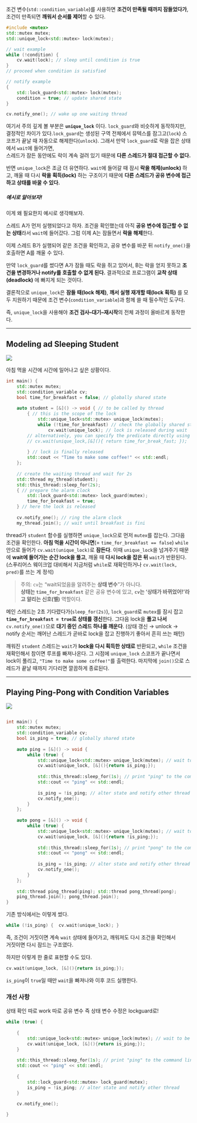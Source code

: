 
조건 변수(`std::condition_variable`)를 사용하면 **조건이 만족될 때까지 잠들었다가**, 조건이 만족되면 **깨워서 순서를 제어**할 수 있다.

```c++
#include <mutex>
std::mutex mutex;
std::unique_lock<std::mutex> lock(mutex);

// wait example
while (!condition) {
	cv.wait(lock); // sleep until condition is true
}
// proceed when condition is satisfied

// notify example
{
	std::lock_guard<std::mutex> lock(mutex);
	condition = true; // update shared state
}

cv.notify_one(); // wake up one waiting thread
```

여기서 주의 깊게 볼 부분은 **`unique_lock`** 이다. `lock_guard`와 비슷하게 동작하지만, 결정적인 차이가 있다.`lock_guard`는 생성된 구역 전체에서 뮤텍스를 잠그고(`lock`) 스코프가 끝날 때 자동으로 해제한다(`unlock`). 그래서 만약 `lock_guard`로 락을 잡은 상태에서 `wait`에 들어가면,  
스레드가 잠든 동안에도 락이 계속 걸려 있기 때문에 **다른 스레드가 절대 접근할 수 없다.**

반면 `unique_lock`은 조금 더 유연하다. `wait`에 들어갈 때 잠시 **락을 해제(unlock)** 하고, 깨울 때 다시 **락을 획득(lock)** 하는 구조이기 때문에 **다른 스레드가 공유 변수에 접근하고 상태를 바꿀 수 있다.**

##### 예시로 알아보자!

이게 왜 필요한지 예시로 생각해보자.

스레드 A가 먼저 실행되었다고 하자. 조건을 확인했는데 아직 **공유 변수에 접근할 수 없는 상태**라서 `wait`에 들어갔다. 그럼 이제 A는 잠들면서 **락을 해제**한다.  

이제 스레드 B가 실행되어 같은 조건을 확인하고, 공유 변수를 바꾼 뒤 `notify_one()`을 호출하면 A를 깨울 수 있다.

만약 `lock_guard`를 썼다면 A가 잠들 때도 락을 쥐고 있어서, B는 락을 얻지 못하고 **조건을 변경하거나 notify를 호출할 수 없게 된다.** 결과적으로 프로그램이 **교착 상태(deadlock)** 에 빠지게 되는 것이다.

결론적으로 `unique_lock`은 **잠들 때(lock 해제)**, **깨서 실행 재개할 때(lock 획득)** 를 모두 지원하기 때문에 조건 변수(`condition_variable`)과 함께 쓸 때 필수적인 도구다.

즉, `unique_lock`을 사용해야 **조건 검사–대기–재시작**의 전체 과정이 올바르게 동작한다.

---
## Modeling ad Sleeping Student

![](Pasted%20image%2020251017164444.png)

아침 먹을 시간에 시간에 일어나고 싶은 상황이다.

```c++
int main() {
	std::mutex mutex;
	std::condition_variable cv;
	bool time_for_breakfast = false; // globally shared state
	
	auto student = [&]() -> void { // to be called by thread
		{ // this is the scope of the lock
			std::unique_lock<std::mutex> unique_lock(mutex);
			while (!time_for_breakfast) // check the globally shared state
				cv.wait(unique_lock); // lock is released during wait
		// alternatively, you can specify the predicate directly using a closure
		// cv.wait(unique_lock,[&](){ return time_for_break_fast; });
		
		} // lock is finally released
		std::cout << "Time to make some coffee!" << std::endl;
	};
	
	// create the waiting thread and wait for 2s
	std::thread my_thread(student);
	std::this_thread::sleep_for(2s);
	{ // prepare the alarm clock
		std::lock_guard<std::mutex> lock_guard(mutex);
		time_for_breakfast = true;
	} // here the lock is released
	
	cv.notify_one(); // ring the alarm clock
	my_thread.join(); // wait until breakfast is fini
```

thread가 `student` 함수를 실행하면 `unique_lock`으로 먼저 `mutex`를 잡는다. 그다음 조건을 확인한다. **아침 먹을 시간이 아니면**(= `time_for_breakfast == false`) `while` 안으로 들어가 `cv.wait(unique_lock)`로 **잠든다**. 이때 `unique_lock`을 넘겨주기 때문에 **wait에 들어가는 순간 lock을 풀고**, 깨울 때 **다시 lock을 잡은 뒤** `wait`가 반환된다. (스푸리어스 웨이크업 대비해서 지금처럼 `while`로 재확인하거나 `cv.wait(lock, pred)`를 쓰는 게 정석)

> 주의: `cv`는 “wait되었음을 알려주는 **상태 변수**”가 아니다.  
> **상태는 `time_for_breakfast`** 같은 공유 변수에 있고, **`cv`는 ‘상태가 바뀌었어!’라고 알리는 신호(벨)** 역할이다.

메인 스레드는 2초 기다렸다가(`sleep_for(2s)`), `lock_guard`로 `mutex`를 잠시 잡고 **`time_for_breakfast = true`로 상태를 갱신**한다. 그다음 lock을 **풀고 나서** `cv.notify_one()`으로 **대기 중인 스레드 하나를 깨운다**. (상태 갱신 → unlock → notify 순서는 깨어난 스레드가 곧바로 lock을 잡고 진행하기 좋아서 흔히 쓰는 패턴)

깨워진 `student` 스레드는 `wait`가 **lock을 다시 획득한 상태로** 반환되고, `while` 조건을 재확인해서 참이면 루프를 빠져나온다. 그 시점에 `unique_lock` 스코프가 끝나면서 lock이 풀리고, `"Time to make some coffee!"`를 출력한다. 마지막에 `join()`으로 스레드가 끝날 때까지 기다리면 깔끔하게 종료된다.


---
## Playing Ping-Pong with Condition Variables

![](Pasted%20image%2020251017164750.png)

```c++

int main() {
	std::mutex mutex;
	std::condition_variable cv;
	bool is_ping = true; // globally shared state
	
	auto ping = [&]() -> void {
		while (true) {
			std::unique_lock<std::mutex> unique_lock(mutex); // wait to be signaled
			cv.wait(unique_lock, [&](){return is_ping;});
			
			std::this_thread::sleep_for(1s); // print "ping" to the command line
			std::cout << "ping" << std::endl;
			
			is_ping = !is_ping; // alter state and notify other thread
			cv.notify_one();
		}
	};
	
	auto pong = [&]() -> void {
		while (true) {
			std::unique_lock<std::mutex> unique_lock(mutex); // wait to be signaled
			cv.wait(unique_lock, [&](){return !is_ping;});
			
			std::this_thread::sleep_for(1s); // print "pong" to the command line
			std::cout << "pong" << std::endl;
			
			is_ping = !is_ping; // alter state and notify other thread
			cv.notify_one();
		}
	};
	
	std::thread ping_thread(ping); std::thread pong_thread(pong);
	ping_thread.join(); pong_thread.join();
}
```

기존 방식에서는 이렇게 썼다.

```c++
while (!is_ping) { 	cv.wait(unique_lock); }
```

즉, 조건이 거짓이면 계속 `wait` 상태에 들어가고, 깨워져도 다시 조건을 확인해서  
거짓이면 다시 잠드는 구조였다.

하지만 이렇게 한 줄로 표현할 수도 있다.

```c++
cv.wait(unique_lock, [&](){return is_ping;});
```

`is_ping`이 `true`일 때만  `wait`을 빠져나와 이후 코드 실행한다.


### 개선 사항
상태 확인 따로 work 따로 공유 변수 즉 상태 변수 수정은 lockguard로!

```c++
while (true) {
	
	{
		std::unique_lock<std::mutex> unique_lock(mutex); // wait to be signaled
		cv.wait(unique_lock, [&](){return is_ping;});
	}
	
	std::this_thread::sleep_for(1s); // print "ping" to the command line
	std::cout << "ping" << std::endl;
	
	{
		std::lock_guard<std::mutex> lock_guard(mutex);
		is_ping = !is_ping; // alter state and notify other thread
	}
	
	cv.notify_one();

}

```
